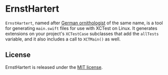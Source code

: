 # ErnstHartert

`ErnstHartert`, named after [German ornithologist](https://en.wikipedia.org/wiki/Ernst_Hartert) of the same name, is a tool for generating `main.swift` files for use with XCTest on Linux. It generates extensions on your project's `XCTestCase` subclasses that add the `allTests` variable, and it also includes a call to `XCTMain()` as well.

## License

ErnstHartert is released under the [MIT license](https://github.com/a2/ErnstHartert/blob/master/LICENSE).
